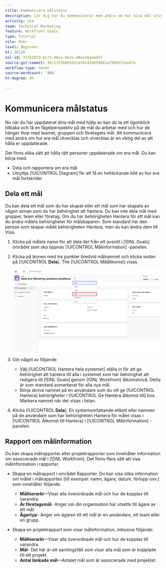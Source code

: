 ```yaml
---
title: Kommunicera målstatus
description: Lär dig hur du kommunicerar med andra om hur dina mål utvecklas och hur de utvecklas i [!DNL Workfront Goals].
activity: use
team: Technical Marketing
feature: Workfront Goals
type: Tutorial
role: User
level: Beginner
kt: 10120
exl-id: 337b187d-bc73-48ca-9e2a-08ea164ad457
source-git-commit: 36c13f5b6d5d2cbf6143d659861a7988153aeb7e
workflow-type: tm+mt
source-wordcount: '466'
ht-degree: 0%

---
```


# Kommunicera målstatus

Nu när du har uppdaterat dina mål med hjälp av kan du ta ett ögonblick tillbaka och få en fågelperspektiv på de mål du arbetar med och hur de hänger ihop med teamet, gruppen och företagets mål. Att kommunicera med andra om hur era mål utvecklas och utvecklas är en viktig del av att hålla er uppdaterade.

Det finns olika sätt att hålla rätt personer uppdaterade om era mål. Du kan börja med:

* Dela och rapportera om era mål
* Utnyttja [!UICONTROL Diagram] för att få en heltäckande bild av hur era mål fortskrider

## Dela ett mål

Du kan dela ett mål som du har skapat eller ett mål som har skapats av någon annan som du har behörighet att hantera. Du kan inte dela mål med grupper, team eller företag. Om du har behörigheten Hantera för ett mål kan du ändra målets behörigheter för målskaparen. Som standard har den person som skapar målet behörigheten Hantera, men du kan ändra dem till Visa.

1. Klicka på målets namn för att dela det från ett avsnitt i [!DNL Goals] området som ska öppnas [!UICONTROL Målinformation] -panelen.

1. Klicka på ikonen med tre punkter bredvid målnamnet och klicka sedan på [!UICONTROL **Dela**]. The [!UICONTROL Målåtkomst] visas.

   ![Resurser](assets/17-workfront-goals-share-a-goal.png)

1. Gör något av följande:

   * Välj [!UICONTROL Hantera hela systemet] ställa in för att ge behörighet att hantera till alla i systemet som har behörighet att redigera till [!DNL Goals] genom [!DNL Workfront] åtkomstnivå. Detta är som standard avmarkerat för alla nya mål.
   * Börja skriva namnet på en användare som du vill ge [!UICONTROL Hantera] behörigheter i [!UICONTROL Ge Hantera åtkomst till] box. Markera namnet när det visas i listan.

1. Klicka [!UICONTROL **Dela**]. En systemomfattande etikett eller namnen på de användare som har behörigheten Hantera för målet visas i [!UICONTROL Åtkomst till Hantera] i [!UICONTROL Målinformation] -panelen.

## Rapport om målinformation

Du kan skapa målrapporter eller projektrapporter som innehåller information om associerade mål i [!DNL Workfront]. Det finns flera sätt att visa målinformation i rapporter.

* Skapa en målrapport i området Rapporter. Du kan visa olika information om målet i målrapporten (till exempel: namn, ägare, datum, förlopp osv.) som innehåller följande:

   * **Målhierarki**—Visar alla överordnade mål och hur de kopplas till varandra.
   * **Är företagsmål**- Anger om din organisation har utsetts till ägare av ett mål.
   * **Ägartyp**- Anger om ägaren till ett mål är en användare, ett team eller en grupp.

* Skapa en projektrapport som visar målinformation, inklusive följande:
   * **Målhierarki**—Visar alla överordnade mål och hur de kopplas till varandra.
   * **Mål**- Det här är ett samlingsfält som visar alla mål som är kopplade till ett projekt.
   * **Antal länkade mål**—Antalet mål som är associerade med projektet.
